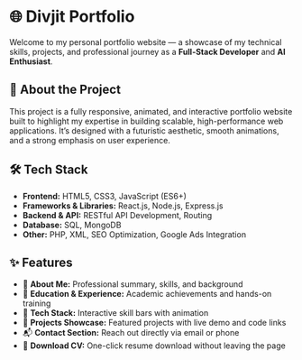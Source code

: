 # 🌐 Divjit Portfolio  

Welcome to my personal portfolio website — a showcase of my technical skills, projects, and professional journey as a **Full-Stack Developer** and **AI Enthusiast**.  

## 🚀 About the Project  

This project is a fully responsive, animated, and interactive portfolio website built to highlight my expertise in building scalable, high-performance web applications. It’s designed with a futuristic aesthetic, smooth animations, and a strong emphasis on user experience.

## 🛠️ Tech Stack  

- **Frontend:** HTML5, CSS3, JavaScript (ES6+)
- **Frameworks & Libraries:** React.js, Node.js, Express.js
- **Backend & API:** RESTful API Development, Routing
- **Database:** SQL, MongoDB
- **Other:** PHP, XML, SEO Optimization, Google Ads Integration

## ✨ Features  

- 💼 **About Me:** Professional summary, skills, and background  
- 🏫 **Education & Experience:** Academic achievements and hands-on training  
- 🧠 **Tech Stack:** Interactive skill bars with animation  
- 📂 **Projects Showcase:** Featured projects with live demo and code links  
- 📬 **Contact Section:** Reach out directly via email or phone  
- 📄 **Download CV:** One-click resume download without leaving the page  



